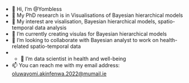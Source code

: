 - 👋 Hi, I’m @Yombless
- 👀 My PhD research is in Visualisations of Bayesian hierarchical models
- 💞️ My interest are visalisation, Bayesian hierarchical models, spatio-temporal data analysis
- 🌱 I’m currently creating visulas for Bayesian hierarchical models
- 💞️ I’m looking to collaborate with Bayesian analyst to work on health-related spatio-temporal data
- - 👀 I’m data scientist in health and well-being
- 📫 You can reach me with my email address: oluwayomi.akinfenwa.2022@mumail.ie

<!---
Yombless/Yombless is a ✨ special ✨ repository because its `README.md` (this file) appears on your GitHub profile.
You can click the Preview link to take a look at your changes.
--->
